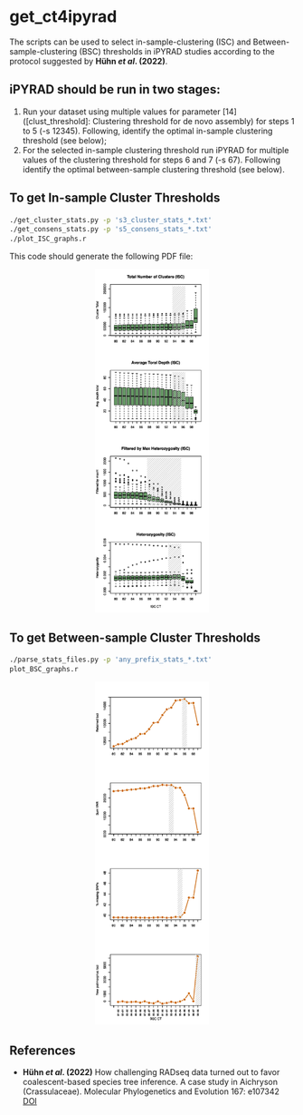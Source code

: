 # get_ct4ipyrad

The scripts can be used to select in-sample-clustering (ISC) and Between-sample-clustering (BSC) thresholds in iPYRAD studies according to the protocol suggested by **Hühn *et al*. (2022)**.

## iPYRAD should be run in two stages:

1. Run your dataset using multiple values for parameter [14] ([clust_threshold]: Clustering threshold for de novo assembly) for steps 1 to 5 (-s 12345). Following, identify the optimal in-sample clustering threshold (see below);
2. For the selected in-sample clustering threshold run iPYRAD for multiple values of the clustering threshold for steps 6 and 7 (-s 67). Following identify the optimal between-sample clustering threshold (see below).

## To get In-sample Cluster Thresholds

```bash
./get_cluster_stats.py -p 's3_cluster_stats_*.txt'
./get_consens_stats.py -p 's5_consens_stats_*.txt'
./plot_ISC_graphs.r
```

This code should generate the following PDF file:

<p align="center" width="100%">
    <img src="/figures/ipyrad_threshold_stats_ISC.jpg" alt="Local Image" width="40%" height="50%">
</p>


## To get Between-sample Cluster Thresholds

```bash
./parse_stats_files.py -p 'any_prefix_stats_*.txt'
plot_BSC_graphs.r
```

<p align="center" width="100%">
    <img src="/figures/ipyrad_threshold_stats_BSC.jpg" alt="Local Image" width="40%" height="50%">
</p>

## References
- **Hühn *et al*. (2022)** How challenging RADseq data turned out to favor coalescent-based species tree inference. A case study in Aichryson (Crassulaceae). Molecular Phylogenetics and Evolution 167: e107342 [DOI](https://doi.org/10.1016/j.ympev.2021.107342)
